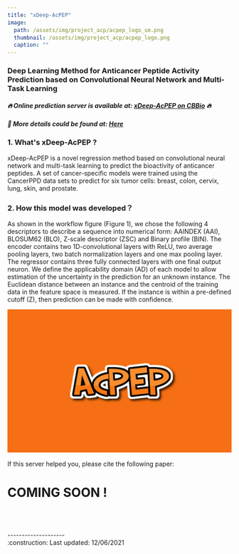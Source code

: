 ```yaml
---
title: "xDeep-AcPEP"
image: 
  path: /assets/img/project_acp/acpep_logo_sm.png     
  thumbnail: /assets/img/project_acp/acpep_logo.png   
  caption: ""
---
```


### Deep Learning Method for Anticancer Peptide Activity Prediction based on Convolutional Neural Network and Multi-Task Learning

##### :fire: Online prediction server is available at: [xDeep-AcPEP on CBBio](https://cbbio.online/BESTox/) :fire:
##### :beginner: More details could be found at: [Here](https://cbbio.online/BESTox/?action=datamethod)

### 1. What's xDeep-AcPEP ?
<p class=\"text-justify\">xDeep-AcPEP is a novel regression method based on convolutional neural network and multi-task learning to predict the bioactivity of anticancer peptides. A set of cancer-specific models were trained using the CancerPPD data sets to predict for six tumor cells: breast, colon, cervix, lung, skin, and prostate.</p>

### 2. How this model was developed？
<p class=\"text-justify\">As shown in the workflow figure (Figure 1), we chose the following 4 descriptors to describe a sequence into numerical form: AAINDEX (AAI), BLOSUM62 (BLO), Z-scale descriptor (ZSC) and Binary profile (BIN). The encoder contains two 1D-convolutional layers with ReLU, two average pooling layers, two batch normalization layers and one max pooling layer. The regressor contains three fully connected layers with one final output neuron. We define the applicability domain (AD) of each model to allow estimation of the uncertainty in the prediction for an unknown instance. The Euclidean distance between an instance and the centroid of the training data in the feature space is measured. If the instance is within a pre-defined cutoff (Z), then prediction can be made with confidence.</p>

<img src="/assets/img/project_acp/acpep_logo.png" class="align-left" alt="">


If this server helped you, please cite the following paper:
# COMING SOON !
<br/>
<br/>
<br/>
--------------------<br/>
:construction: Last updated: 12/06/2021
